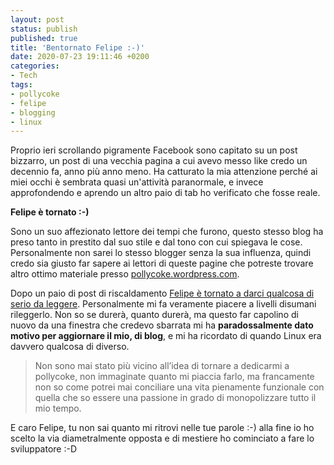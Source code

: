 ```yaml
---
layout: post
status: publish
published: true
title: 'Bentornato Felipe :-)'
date: 2020-07-23 19:11:46 +0200
categories:
- Tech
tags:
- pollycoke
- felipe
- blogging
- linux
---
```


Proprio ieri scrollando pigramente Facebook sono capitato su un post bizzarro, un post di una vecchia pagina a cui avevo messo like credo un decennio fa, anno più anno meno. Ha catturato la mia attenzione perché ai miei occhi è sembrata quasi un'attività paranormale, e invece approfondendo e aprendo un altro paio di tab ho verificato che fosse reale.

**Felipe è tornato :-)**

Sono un suo affezionato lettore dei tempi che furono, questo stesso blog ha preso tanto in prestito dal suo stile e dal tono con cui spiegava le cose. Personalmente non sarei lo stesso blogger senza la sua influenza, quindi credo sia giusto far sapere ai lettori di queste pagine che potreste trovare altro ottimo materiale presso [pollycoke.wordpress.com](https://pollycoke.wordpress.com/).

Dopo un paio di post di riscaldamento [Felipe è tornato a darci qualcosa di serio da leggere](https://pollycoke.wordpress.com/2020/07/22/un-giorno-di-ordinaria-anarchia/). Personalmente mi fa veramente piacere a livelli disumani rileggerlo. Non so se durerà, quanto durerà, ma questo far capolino di nuovo da una finestra che credevo sbarrata mi ha **paradossalmente dato motivo per aggiornare il mio, di blog**, e mi ha ricordato di quando Linux era davvero qualcosa di diverso.

> Non sono mai stato più vicino all’idea di tornare a dedicarmi a pollycoke, non immaginate quanto mi piaccia farlo, ma francamente non so come potrei mai conciliare una vita pienamente funzionale con quella che so essere una passione in grado di monopolizzare tutto il mio tempo.

E caro Felipe, tu non sai quanto mi ritrovi nelle tue parole :-) alla fine io ho scelto la via diametralmente opposta e di mestiere ho cominciato a fare lo sviluppatore :-D


